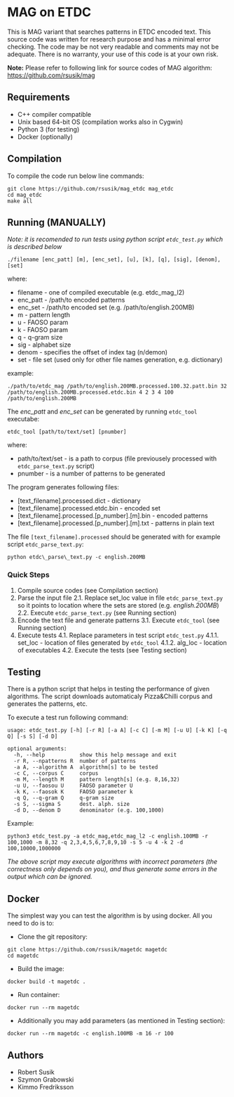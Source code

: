 
# MAG on ETDC

This is MAG variant that searches patterns in ETDC encoded text. This source code was written for research purpose and has a minimal error checking. The code may be not very readable and comments may not be adequate. There is no warranty, your use of this code is at your own risk.

**Note:** Please refer to following link for source codes of MAG algorithm: https://github.com/rsusik/mag


## Requirements
* C++ compiler compatible 
* Unix based 64-bit OS (compilation works also in Cygwin)
* Python 3 (for testing)
* Docker (optionally)

## Compilation

To compile the code run below line commands:
```shell
git clone https://github.com/rsusik/mag_etdc mag_etdc
cd mag_etdc
make all
```

## Running (MANUALLY)
*Note: it is recomended to run tests using python script `etdc_test.py` which is described below*

```shell
./filename [enc_patt] [m], [enc_set], [u], [k], [q], [sig], [denom], [set]
```

where:
* filename - one of compiled executable (e.g. etdc\_mag\_l2)
* enc\_patt - /path/to encoded patterns 
* enc\_set  - /path/to encoded set (e.g. /path/to/english.200MB)
* m         - pattern length
* u         - FAOSO param
* k         - FAOSO param
* q         - q-gram size
* sig       - alphabet size
* denom     - specifies the offset of index tag (n/demon)
* set       - file set (used only for other file names generation, e.g. dictionary)

example:
```shell
./path/to/etdc_mag /path/to/english.200MB.processed.100.32.patt.bin 32 /path/to/english.200MB.processed.etdc.bin 4 2 3 4 100 /path/to/english.200MB
```

The *enc\_patt* and *enc\_set* can be generated by running `etdc_tool` executabe:
```shell
etdc_tool [path/to/text/set] [pnumber]
```

where:
* path/to/text/set - is a path to corpus (file previousely processed with `etdc_parse_text.py` script)
* pnumber - is a number of patterns to be generated

The program generates following files:
* [text\_filename].processed.dict - dictionary
* [text\_filename].processed.etdc.bin - encoded set
* [text\_filename].processed.[p_number].[m].bin - encoded patterns
* [text\_filename].processed.[p_number].[m].txt - patterns in plain text


The file `[text_filename].processed` should be generated with for example script `etdc_parse_text.py`:
```shell
python etdc\_parse\_text.py -c english.200MB
```

### Quick Steps

1. Compile source codes (see Compilation section)
2. Parse the input file
	2.1. Replace set_loc value in file `etdc_parse_text.py` so it points to location where the sets are stored (e.g. *english.200MB*)
	2.2. Execute `etdc_parse_text.py` (see Running section)
3. Encode the text file and generate patterns
	3.1. Execute `etdc_tool` (see Running section)
4. Execute tests
	4.1. Replace parameters in test script `etdc_test.py`
		4.1.1. set_loc - location of files generated by `etdc_tool`
		4.1.2. alg_loc - location of executables
	4.2. Execute the tests (see Testing section)

## Testing

There is a python script that helps in testing the performance of given algorithms.
The script downloads automaticaly Pizza&Chilli corpus and generates the patterns, etc.

To execute a test run following command:

```shell
usage: etdc_test.py [-h] [-r R] [-a A] [-c C] [-m M] [-u U] [-k K] [-q Q] [-s S] [-d D]

optional arguments:
  -h, --help           show this help message and exit
  -r R, --npatterns R  number of patterns
  -a A, --algorithm A  algorithm[s] to be tested
  -c C, --corpus C     corpus
  -m M, --length M     pattern length[s] (e.g. 8,16,32)
  -u U, --faosou U     FAOSO parameter U
  -k K, --faosok K     FAOSO parameter k
  -q Q, --q-gram Q     q-gram size
  -s S, --sigma S      dest. alph. size
  -d D, --denom D      denominator (e.g. 100,1000)
```

Example: 
```shell
python3 etdc_test.py -a etdc_mag,etdc_mag_l2 -c english.100MB -r 100,1000 -m 8,32 -q 2,3,4,5,6,7,8,9,10 -s 5 -u 4 -k 2 -d 100,10000,1000000
```


*The above script may execute algorithms with incorrect parameters (the correctness only depends on you), and thus generate some errors in the output which can be ignored.*




## Docker

The simplest way you can test the algorithm is by using docker. All you need to do is to:

* Clone the git repository:
```shell
git clone https://github.com/rsusik/magetdc magetdc
cd magetdc
```

* Build the image:
```shell
docker build -t magetdc .
```

* Run container:
```shell
docker run --rm magetdc
```

* Additionally you may add parameters (as mentioned in Testing section):
```shell
docker run --rm magetdc -c english.100MB -m 16 -r 100
```


## Authors

* Robert Susik
* Szymon Grabowski
* Kimmo Fredriksson
